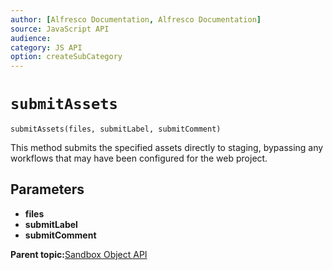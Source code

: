 ```yaml
---
author: [Alfresco Documentation, Alfresco Documentation]
source: JavaScript API
audience: 
category: JS API
option: createSubCategory
---
```


# ``submitAssets``

``submitAssets(files, submitLabel, submitComment)``

This method submits the specified assets directly to staging, bypassing any workflows that may have been configured for the web project.

## Parameters

-   **files**
-   **submitLabel**
-   **submitComment**

**Parent topic:**[Sandbox Object API](../references/API-JS-Sandbox-Object.md)

